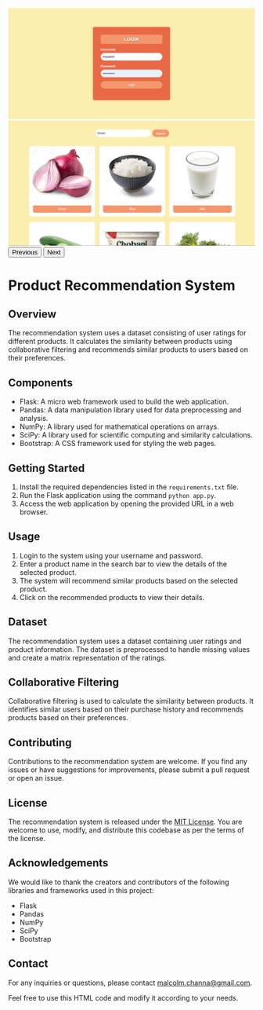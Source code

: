 <!DOCTYPE html>
<html>
<head>
  </head>
<body>
 <div id="myCarousel" class="carousel slide" data-bs-ride="carousel">
        <div class="carousel-inner">
            <div class="carousel-item active">
                <img src="login.png" alt="Login Slide">
            </div>
            <div class="carousel-item">
                <img src="product.png" alt="Product Slide">
            </div>
        </div>
        <button class="carousel-control-prev" type="button" data-bs-target="#myCarousel" data-bs-slide="prev">
            <span class="carousel-control-prev-icon" aria-hidden="true"></span>
            <span class="visually-hidden">Previous</span>
        </button>
        <button class="carousel-control-next" type="button" data-bs-target="#myCarousel" data-bs-slide="next">
            <span class="carousel-control-next-icon" aria-hidden="true"></span>
            <span class="visually-hidden">Next</span>
        </button>
    </div>
  
  
  <h1>Product Recommendation System</h1>

  <h2>Overview</h2>
  <p>
    The recommendation system uses a dataset consisting of user ratings for different products. It calculates the similarity between products using collaborative filtering and recommends similar products to users based on their preferences.
  </p>

  <h2>Components</h2>
  <ul>
    <li>Flask: A micro web framework used to build the web application.</li>
    <li>Pandas: A data manipulation library used for data preprocessing and analysis.</li>
    <li>NumPy: A library used for mathematical operations on arrays.</li>
    <li>SciPy: A library used for scientific computing and similarity calculations.</li>
    <li>Bootstrap: A CSS framework used for styling the web pages.</li>
  </ul>

  <h2>Getting Started</h2>
  <ol>
    <li>Install the required dependencies listed in the <code>requirements.txt</code> file.</li>
    <li>Run the Flask application using the command <code>python app.py</code>.</li>
    <li>Access the web application by opening the provided URL in a web browser.</li>
  </ol>

  <h2>Usage</h2>
  <ol>
    <li>Login to the system using your username and password.</li>
    <li>Enter a product name in the search bar to view the details of the selected product.</li>
    <li>The system will recommend similar products based on the selected product.</li>
    <li>Click on the recommended products to view their details.</li>
  </ol>

  <h2>Dataset</h2>
  <p>
    The recommendation system uses a dataset containing user ratings and product information. The dataset is preprocessed to handle missing values and create a matrix representation of the ratings.
  </p>

  <h2>Collaborative Filtering</h2>
  <p>
    Collaborative filtering is used to calculate the similarity between products. It identifies similar users based on their purchase history and recommends products based on their preferences.
  </p>

  <h2>Contributing</h2>
  <p>
    Contributions to the recommendation system are welcome. If you find any issues or have suggestions for improvements, please submit a pull request or open an issue.
  </p>
  
  <h2>License</h2>

<p>The recommendation system is released under the <a href="https://opensource.org/licenses/MIT">MIT License</a>. You are welcome to use, modify, and distribute this codebase as per the terms of the license.</p>

<h2>Acknowledgements</h2>

<p>We would like to thank the creators and contributors of the following libraries and frameworks used in this project:</p>

<ul>
  <li>Flask</li>
  <li>Pandas</li>
  <li>NumPy</li>
  <li>SciPy</li>
  <li>Bootstrap</li>
</ul>

<h2>Contact</h2>

<p>For any inquiries or questions, please contact <a href="mailto:malcolm.channa@gmail.com">malcolm.channa@gmail.com</a>.</p>
Feel free to use this HTML code and modify it according to your needs.


</body>
</html>
